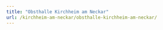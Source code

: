 ```yaml
---
title: "Obsthalle Kirchheim am Neckar"
url: /kirchheim-am-neckar/obsthalle-kirchheim-am-neckar/
---
```

